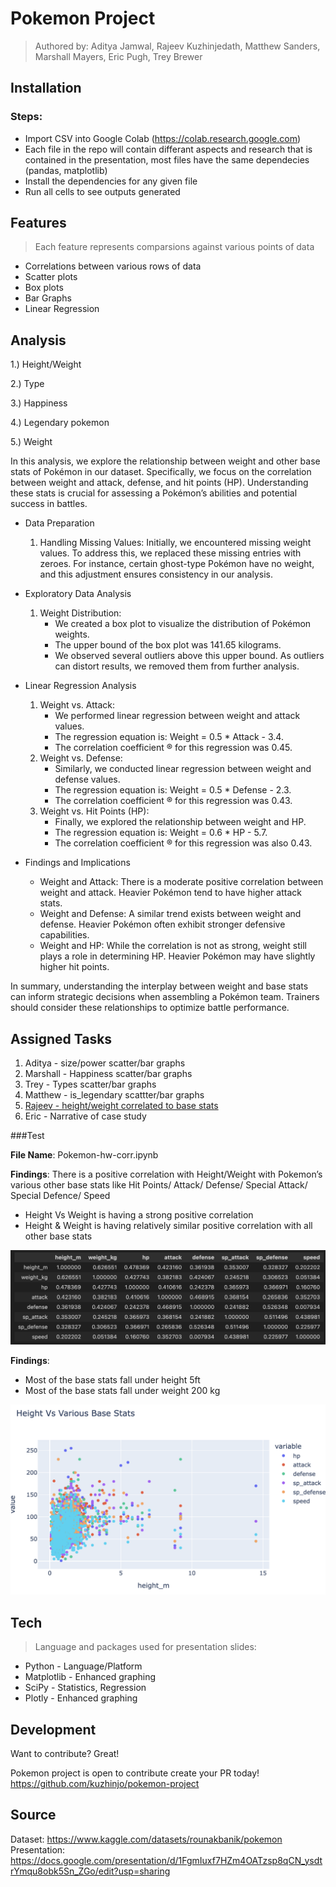 # Pokemon Project
> Authored by: Aditya Jamwal, Rajeev Kuzhinjedath, Matthew Sanders, Marshall Mayers, Eric Pugh, Trey Brewer
## Installation



### Steps:
- Import CSV into Google Colab (https://colab.research.google.com)
- Each file in the repo will contain differant aspects and research that is contained in the presentation, most files have the same dependecies (pandas, matplotlib)
- Install the dependencies for any given file
- Run all cells to see outputs generated

## Features
 > Each feature represents comparsions against various points of data
- Correlations between various rows of data
- Scatter plots
- Box plots
- Bar Graphs
- Linear Regression

## Analysis
1.) Height/Weight

2.) Type

3.) Happiness

4.) Legendary pokemon

5.) Weight

In this analysis, we explore the relationship between weight and other base stats of Pokémon in our dataset. Specifically, we focus on the correlation between weight and attack, defense, and hit points (HP). Understanding these stats is crucial for assessing a Pokémon’s abilities and potential success in battles.

* Data Preparation
    1. Handling Missing Values: Initially, we encountered missing weight values. To address this, we replaced these missing entries with zeroes. For instance, certain ghost-type Pokémon have no weight, and this adjustment ensures consistency in our analysis.
 
* Exploratory Data Analysis
    1. Weight Distribution:
        * We created a box plot to visualize the distribution of Pokémon weights.
        * The upper bound of the box plot was 141.65 kilograms.
        * We observed several outliers above this upper bound. As outliers can distort results, we removed them from further analysis.
         
* Linear Regression Analysis
    1. Weight vs. Attack:
        * We performed linear regression between weight and attack values.
        * The regression equation is: Weight = 0.5 * Attack - 3.4.
        * The correlation coefficient ® for this regression was 0.45.
    2. Weight vs. Defense:
        * Similarly, we conducted linear regression between weight and defense values.
        * The regression equation is: Weight = 0.5 * Defense - 2.3.
        * The correlation coefficient ® for this regression was 0.43.
    3. Weight vs. Hit Points (HP):
        * Finally, we explored the relationship between weight and HP.
        * The regression equation is: Weight = 0.6 * HP - 5.7.
        * The correlation coefficient ® for this regression was also 0.43.
          
* Findings and Implications
    * Weight and Attack: There is a moderate positive correlation between weight and attack. Heavier Pokémon tend to have higher attack stats.
    * Weight and Defense: A similar trend exists between weight and defense. Heavier Pokémon often exhibit stronger defensive capabilities.
    * Weight and HP: While the correlation is not as strong, weight still plays a role in determining HP. Heavier Pokémon may have slightly higher hit points.
      
In summary, understanding the interplay between weight and base stats can inform strategic decisions when assembling a Pokémon team. Trainers should consider these relationships to optimize battle performance.

## Assigned Tasks 
1) Aditya - size/power scatter/bar graphs
2) Marshall - Happiness scatter/bar graphs
3) Trey - Types scatter/bar graphs
4)  Matthew - is_legendary scattter/bar graphs
5)  [Rajeev - height/weight correlated to base stats](#Test)
6)  Eric - Narrative of case study


###Test

**File Name**: Pokemon-hw-corr.ipynb

**Findings**: There is a positive correlation with Height/Weight with Pokemon’s various other base stats like Hit Points/ Attack/ Defense/ Special Attack/ Special Defence/ Speed

- Height Vs Weight is having a strong positive correlation
- Height & Weight is having relatively similar positive correlation with all other base stats

![Alt text](<https://github.com/kuzhinjo/pokemon-project/blob/rajeev_branch/images/corr_h_vs_w_1.png>)

**Findings**: 
- Most of the base stats fall under height 5ft
- Most of the base stats fall under weight 200 kg

![Alt text](<https://github.com/kuzhinjo/pokemon-project/blob/rajeev_branch/images/corr_h_vs_w_2.png>)

## Tech

> Language and packages used for presentation slides:

- Python - Language/Platform
- Matplotlib - Enhanced graphing
- SciPy - Statistics, Regression
- Plotly - Enhanced graphing



## Development

Want to contribute? Great!

Pokemon project is open to contribute create your PR today! 
https://github.com/kuzhinjo/pokemon-project

## Source
Dataset: https://www.kaggle.com/datasets/rounakbanik/pokemon
Presentation: https://docs.google.com/presentation/d/1FgmIuxf7HZm4OATzsp8qCN_ysdtrYmqu8obk5Sn_ZGo/edit?usp=sharing
